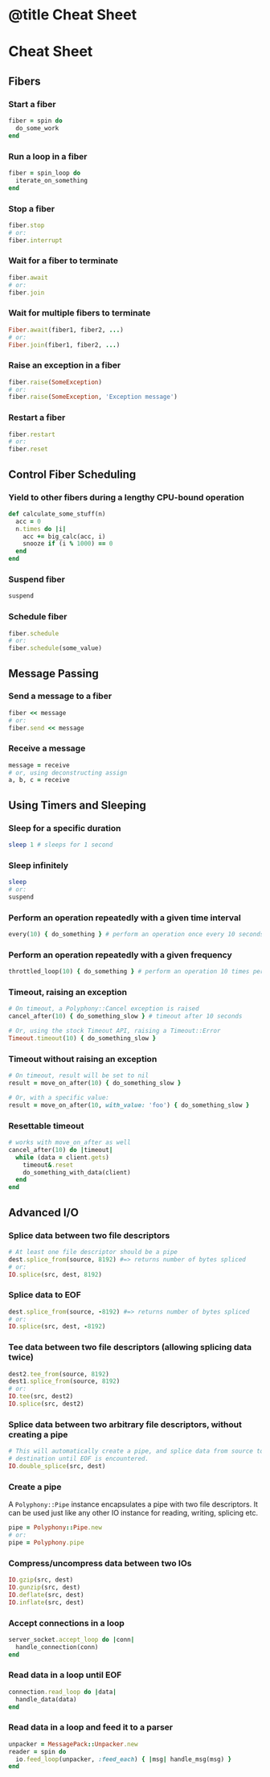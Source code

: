 # @title Cheat Sheet

# Cheat Sheet

## Fibers

### Start a fiber

```ruby
fiber = spin do
  do_some_work
end
```

### Run a loop in a fiber

```ruby
fiber = spin_loop do
  iterate_on_something
end
```

### Stop a fiber

```ruby
fiber.stop
# or:
fiber.interrupt
```

### Wait for a fiber to terminate

```ruby
fiber.await
# or:
fiber.join
```

### Wait for multiple fibers to terminate

```ruby
Fiber.await(fiber1, fiber2, ...)
# or:
Fiber.join(fiber1, fiber2, ...)
```

### Raise an exception in a fiber

```ruby
fiber.raise(SomeException)
# or:
fiber.raise(SomeException, 'Exception message')
```

### Restart a fiber

```ruby
fiber.restart
# or:
fiber.reset
```

## Control Fiber Scheduling

### Yield to other fibers during a lengthy CPU-bound operation

```ruby
def calculate_some_stuff(n)
  acc = 0
  n.times do |i|
    acc += big_calc(acc, i)
    snooze if (i % 1000) == 0
  end
end 
```

### Suspend fiber

```ruby
suspend
```

### Schedule fiber

```ruby
fiber.schedule
# or:
fiber.schedule(some_value)
```

## Message Passing

### Send a message to a fiber

```ruby
fiber << message
# or:
fiber.send << message
```
### Receive a message

```ruby
message = receive
# or, using deconstructing assign
a, b, c = receive
```

## Using Timers and Sleeping

### Sleep for a specific duration

```ruby
sleep 1 # sleeps for 1 second
```

### Sleep infinitely

```ruby
sleep
# or:
suspend
```

### Perform an operation repeatedly with a given time interval

```ruby
every(10) { do_something } # perform an operation once every 10 seconds
```

### Perform an operation repeatedly with a given frequency

```ruby
throttled_loop(10) { do_something } # perform an operation 10 times per second
```

### Timeout, raising an exception

```ruby
# On timeout, a Polyphony::Cancel exception is raised
cancel_after(10) { do_something_slow } # timeout after 10 seconds

# Or, using the stock Timeout API, raising a Timeout::Error
Timeout.timeout(10) { do_something_slow }
```

### Timeout without raising an exception

```ruby
# On timeout, result will be set to nil
result = move_on_after(10) { do_something_slow }

# Or, with a specific value:
result = move_on_after(10, with_value: 'foo') { do_something_slow }
```

### Resettable timeout

```ruby
# works with move_on_after as well
cancel_after(10) do |timeout|
  while (data = client.gets)
    timeout&.reset
    do_something_with_data(client)
  end
end
```

## Advanced I/O

### Splice data between two file descriptors

```ruby
# At least one file descriptor should be a pipe
dest.splice_from(source, 8192) #=> returns number of bytes spliced
# or:
IO.splice(src, dest, 8192)
```

### Splice data to EOF

```ruby
dest.splice_from(source, -8192) #=> returns number of bytes spliced
# or:
IO.splice(src, dest, -8192)
```

### Tee data between two file descriptors (allowing splicing data twice)

```ruby
dest2.tee_from(source, 8192)
dest1.splice_from(source, 8192)
# or:
IO.tee(src, dest2)
IO.splice(src, dest2)
```

### Splice data between two arbitrary file descriptors, without creating a pipe

```ruby
# This will automatically create a pipe, and splice data from source to
# destination until EOF is encountered.
IO.double_splice(src, dest)
```

### Create a pipe

A `Polyphony::Pipe` instance encapsulates a pipe with two file descriptors. It
can be used just like any other IO instance for reading, writing, splicing etc.

```ruby
pipe = Polyphony::Pipe.new
# or:
pipe = Polyphony.pipe
```

### Compress/uncompress data between two IOs

```ruby
IO.gzip(src, dest)
IO.gunzip(src, dest)
IO.deflate(src, dest)
IO.inflate(src, dest)
```

### Accept connections in a loop

```ruby
server_socket.accept_loop do |conn|
  handle_connection(conn)
end
```

### Read data in a loop until EOF

```ruby
connection.read_loop do |data|
  handle_data(data)
end
```

### Read data in a loop and feed it to a parser

```ruby
unpacker = MessagePack::Unpacker.new
reader = spin do
  io.feed_loop(unpacker, :feed_each) { |msg| handle_msg(msg) }
end
```
